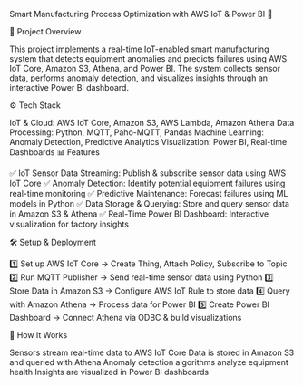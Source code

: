 Smart Manufacturing Process Optimization with AWS IoT & Power BI 🚀

📌 Project Overview

This project implements a real-time IoT-enabled smart manufacturing system that detects equipment anomalies and predicts failures using AWS IoT Core, Amazon S3, Athena, and Power BI. The system collects sensor data, performs anomaly detection, and visualizes insights through an interactive Power BI dashboard.

⚙️ Tech Stack

IoT & Cloud: AWS IoT Core, Amazon S3, AWS Lambda, Amazon Athena
Data Processing: Python, MQTT, Paho-MQTT, Pandas
Machine Learning: Anomaly Detection, Predictive Analytics
Visualization: Power BI, Real-time Dashboards
📊 Features

✅ IoT Sensor Data Streaming: Publish & subscribe sensor data using AWS IoT Core
✅ Anomaly Detection: Identify potential equipment failures using real-time monitoring
✅ Predictive Maintenance: Forecast failures using ML models in Python
✅ Data Storage & Querying: Store and query sensor data in Amazon S3 & Athena
✅ Real-Time Power BI Dashboard: Interactive visualization for factory insights

🛠️ Setup & Deployment

1️⃣ Set up AWS IoT Core → Create Thing, Attach Policy, Subscribe to Topic
2️⃣ Run MQTT Publisher → Send real-time sensor data using Python
3️⃣ Store Data in Amazon S3 → Configure AWS IoT Rule to store data
4️⃣ Query with Amazon Athena → Process data for Power BI
5️⃣ Create Power BI Dashboard → Connect Athena via ODBC & build visualizations

📌 How It Works

Sensors stream real-time data to AWS IoT Core
Data is stored in Amazon S3 and queried with Athena
Anomaly detection algorithms analyze equipment health
Insights are visualized in Power BI dashboards
